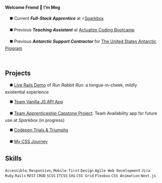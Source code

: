 
#### **Welcome Friend** :wave: I'm Meg
&nbsp;&nbsp;&nbsp;&nbsp;:black_medium_square: Current **_Full-Stack Apprentice_** at :zap:[Sparkbox](https://sparkbox.com/)

&nbsp;&nbsp;&nbsp;&nbsp;:black_medium_square: Previous  **_Teaching Assistant_** at [Actualize Coding Bootcamp](https://anyonecanlearntocode.com/)

&nbsp;&nbsp;&nbsp;&nbsp;:black_medium_square: Previous **_Antarctic Support Contractor_** for [The United States Antarctic Program](https://www.usap.gov/)


<br>

## Projects

&nbsp;&nbsp;&nbsp;&nbsp;:black_medium_square: [Live Rails Demo](https://youtube.com/embed/SFxVsFiVKoA?start=264&ecver=1) of _Run Rabbit Run_: a tongue-in-cheek, mildly existential experience

&nbsp;&nbsp;&nbsp;&nbsp;:black_medium_square: [Team Vanilla JS API App](https://github.com/howema/apprenticeship-sparkjoke)

&nbsp;&nbsp;&nbsp;&nbsp;:black_medium_square: [Team Apprenticeship Capstone Project](https://github.com/sparkbox/team-availability): Team Availability app for future use at _Sparkbox_ (in progress)

&nbsp;&nbsp;&nbsp;&nbsp;:black_medium_square: [Codepen Trials & Triumphs](https://codepen.io/howema)

&nbsp;&nbsp;&nbsp;&nbsp;:black_medium_square: [My CSS Journey](https://mhowe.dev/html-css-rainforest-safari/)


## Skills
`Accessible`, `Responsive`, `Mobile-first` `Design`
`Agile Web Development` `Jira`
`Ruby` `Rails` `REST` `CRUD`
`SCSS` `ITCSS` `SVG` `CSS Grid` `Flexbox`
`CSS Animation` `Next.js`

